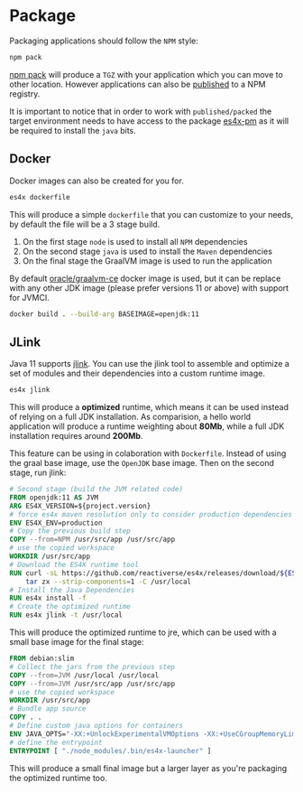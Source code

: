 # Package

Packaging applications should follow the `NPM` style:

```sh
npm pack
```

[npm pack](https://docs.npmjs.com/cli/pack) will produce a `TGZ` with your application which you can move to other
location. However applications can also be [published](https://docs.npmjs.com/cli/publish) to a NPM registry.

It is important to notice that in order to work with `published/packed` the target environment needs to have access to
the package [es4x-pm](https://www.npmjs.com/package/es4x-pm) as it will be required to install the `java` bits.


## Docker

Docker images can also be created for you for.

```bash
es4x dockerfile
```

This will produce a simple `dockerfile` that you can customize to your needs, by default the file will be a 3 stage
build.

1. On the first stage `node` is used to install all `NPM` dependencies
2. On the second stage `java` is used to install the `Maven` dependencies
3. On the final stage the GraalVM image is used to run the application

By default [oracle/graalvm-ce](https://hub.docker.com/r/oracle/graalvm-ce) docker image is used, but it can be replace
with any other JDK image (please prefer versions 11 or above) with support for JVMCI.

```bash
docker build . --build-arg BASEIMAGE=openjdk:11
```

## JLink

Java 11 supports [jlink](https://docs.oracle.com/en/java/javase/11/tools/jlink.html). You can use the jlink tool to
assemble and optimize a set of modules and their dependencies into a custom runtime image.

```bash
es4x jlink
```

This will produce a **optimized** runtime, which means it can be used instead of relying on a full JDK installation.
As comparision, a hello world application will produce a runtime weighting about **80Mb**, while a full JDK installation
requires around **200Mb**.

This feature can be using in colaboration with `Dockerfile`. Instead of using the graal base image, use the `OpenJDK`
base image. Then on the second stage, run jlink:

```dockerfile
# Second stage (build the JVM related code)
FROM openjdk:11 AS JVM
ARG ES4X_VERSION=${project.version}
# force es4x maven resolution only to consider production dependencies
ENV ES4X_ENV=production
# Copy the previous build step
COPY --from=NPM /usr/src/app /usr/src/app
# use the copied workspace
WORKDIR /usr/src/app
# Download the ES4X runtime tool
RUN curl -sL https://github.com/reactiverse/es4x/releases/download/${ES4X_VERSION}/es4x-pm-${ES4X_VERSION}-bin.tar.gz | \
    tar zx --strip-components=1 -C /usr/local
# Install the Java Dependencies
RUN es4x install -f
# Create the optimized runtime
RUN es4x jlink -t /usr/local
```

This will produce the optimized runtime to jre, which can be used with a small base image for the final stage:

```dockerfile
FROM debian:slim
# Collect the jars from the previous step
COPY --from=JVM /usr/local /usr/local
COPY --from=JVM /usr/src/app /usr/src/app
# use the copied workspace
WORKDIR /usr/src/app
# Bundle app source
COPY . .
# Define custom java options for containers
ENV JAVA_OPTS="-XX:+UnlockExperimentalVMOptions -XX:+UseCGroupMemoryLimitForHeap -XX:+UseContainerSupport"
# define the entrypoint
ENTRYPOINT [ "./node_modules/.bin/es4x-launcher" ]
```

This will produce a small final image but a larger layer as you're packaging the optimized runtime too.

